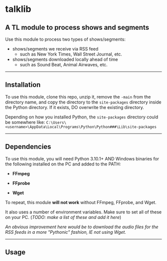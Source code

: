 # talklib

## A TL module to process shows and segments

Use this module to process two types of shows/segments:
- shows/segments we receive via RSS feed
    - such as New York Times, Wall Street Journal, etc.
- shows/segments downloaded locally ahead of time
    - such as Sound Beat, Animal Airwaves, etc.

---
## Installation

To use this module, clone this repo, unzip it, remove the `-main` from the directory name, and copy the directory to the `site-packages` directory inside the Python directory. If it exists, DO overwrite the existing directory.

Depending on how you installed Python, the `site-packages` directory could be somewhere like: `C:\Users\<username>\AppData\Local\Programs\Python\Python###\Lib\site-packages`

---

## Dependencies

To use this module, you will need Python 3.10.1+ AND Windows binaries for the following installed on the PC and added to the PATH:

- **FFmpeg**

- **FFprobe**

- **Wget**

To repeat, this module **will not work** without FFmpeg, FFprobe, and Wget.

It also uses a number of environment variables. Make sure to set all of these on your PC. (*TODO: make a list of these and add it here*)


*An obvious improvement here would be to download the audio files for the RSS feeds in a more "Pythonic" fashion, IE not using Wget.*

---

## Usage
 
